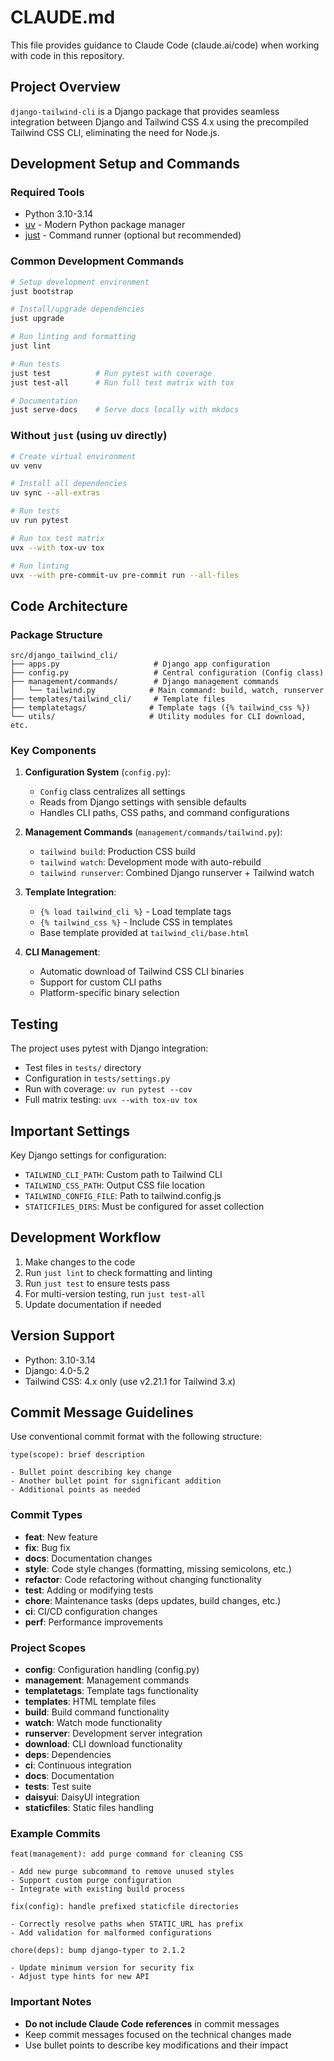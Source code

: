 # CLAUDE.md

This file provides guidance to Claude Code (claude.ai/code) when working with code in this repository.

## Project Overview

`django-tailwind-cli` is a Django package that provides seamless integration between Django and Tailwind CSS 4.x using the precompiled Tailwind CSS CLI, eliminating the need for Node.js.

## Development Setup and Commands

### Required Tools
- Python 3.10-3.14
- [uv](https://docs.astral.sh/uv/) - Modern Python package manager
- [just](https://github.com/casey/just) - Command runner (optional but recommended)

### Common Development Commands

```bash
# Setup development environment
just bootstrap

# Install/upgrade dependencies
just upgrade

# Run linting and formatting
just lint

# Run tests
just test          # Run pytest with coverage
just test-all      # Run full test matrix with tox

# Documentation
just serve-docs    # Serve docs locally with mkdocs
```

### Without `just` (using uv directly)
```bash
# Create virtual environment
uv venv

# Install all dependencies
uv sync --all-extras

# Run tests
uv run pytest

# Run tox test matrix
uvx --with tox-uv tox

# Run linting
uvx --with pre-commit-uv pre-commit run --all-files
```

## Code Architecture

### Package Structure
```
src/django_tailwind_cli/
├── apps.py                     # Django app configuration
├── config.py                   # Central configuration (Config class)
├── management/commands/        # Django management commands
│   └── tailwind.py            # Main command: build, watch, runserver
├── templates/tailwind_cli/     # Template files
├── templatetags/              # Template tags ({% tailwind_css %})
└── utils/                     # Utility modules for CLI download, etc.
```

### Key Components

1. **Configuration System** (`config.py`): 
   - `Config` class centralizes all settings
   - Reads from Django settings with sensible defaults
   - Handles CLI paths, CSS paths, and command configurations

2. **Management Commands** (`management/commands/tailwind.py`):
   - `tailwind build`: Production CSS build
   - `tailwind watch`: Development mode with auto-rebuild
   - `tailwind runserver`: Combined Django runserver + Tailwind watch

3. **Template Integration**:
   - `{% load tailwind_cli %}` - Load template tags
   - `{% tailwind_css %}` - Include CSS in templates
   - Base template provided at `tailwind_cli/base.html`

4. **CLI Management**:
   - Automatic download of Tailwind CSS CLI binaries
   - Support for custom CLI paths
   - Platform-specific binary selection

## Testing

The project uses pytest with Django integration:
- Test files in `tests/` directory
- Configuration in `tests/settings.py`
- Run with coverage: `uv run pytest --cov`
- Full matrix testing: `uvx --with tox-uv tox`

## Important Settings

Key Django settings for configuration:
- `TAILWIND_CLI_PATH`: Custom path to Tailwind CLI
- `TAILWIND_CSS_PATH`: Output CSS file location
- `TAILWIND_CONFIG_FILE`: Path to tailwind.config.js
- `STATICFILES_DIRS`: Must be configured for asset collection

## Development Workflow

1. Make changes to the code
2. Run `just lint` to check formatting and linting
3. Run `just test` to ensure tests pass
4. For multi-version testing, run `just test-all`
5. Update documentation if needed

## Version Support

- Python: 3.10-3.14
- Django: 4.0-5.2
- Tailwind CSS: 4.x only (use v2.21.1 for Tailwind 3.x)

## Commit Message Guidelines

Use conventional commit format with the following structure:

```
type(scope): brief description

- Bullet point describing key change
- Another bullet point for significant addition
- Additional points as needed
```

### Commit Types
- **feat**: New feature
- **fix**: Bug fix
- **docs**: Documentation changes
- **style**: Code style changes (formatting, missing semicolons, etc.)
- **refactor**: Code refactoring without changing functionality
- **test**: Adding or modifying tests
- **chore**: Maintenance tasks (deps updates, build changes, etc.)
- **ci**: CI/CD configuration changes
- **perf**: Performance improvements

### Project Scopes
- **config**: Configuration handling (config.py)
- **management**: Management commands
- **templatetags**: Template tags functionality
- **templates**: HTML template files
- **build**: Build command functionality
- **watch**: Watch mode functionality
- **runserver**: Development server integration
- **download**: CLI download functionality
- **deps**: Dependencies
- **ci**: Continuous integration
- **docs**: Documentation
- **tests**: Test suite
- **daisyui**: DaisyUI integration
- **staticfiles**: Static files handling

### Example Commits
```
feat(management): add purge command for cleaning CSS

- Add new purge subcommand to remove unused styles
- Support custom purge configuration
- Integrate with existing build process

fix(config): handle prefixed staticfile directories

- Correctly resolve paths when STATIC_URL has prefix
- Add validation for malformed configurations

chore(deps): bump django-typer to 2.1.2

- Update minimum version for security fix
- Adjust type hints for new API
```

### Important Notes
- **Do not include Claude Code references** in commit messages
- Keep commit messages focused on the technical changes made
- Use bullet points to describe key modifications and their impact